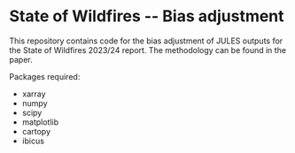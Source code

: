 # State of Wildfires -- Bias adjustment


This repository contains code for the bias adjustment of JULES outputs for the State of Wildfires 2023/24 report. The methodology can be found in the paper.

Packages required:

- xarray
- numpy
- scipy
- matplotlib
- cartopy
- ibicus